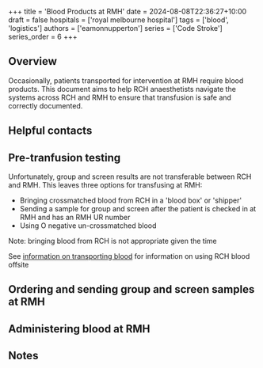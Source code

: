 +++
title = 'Blood Products at RMH'
date = 2024-08-08T22:36:27+10:00
draft = false
hospitals = ['royal melbourne hospital']
tags = ['blood', 'logistics']
authors = ['eamonnupperton']
series = ['Code Stroke']
series_order = 6
+++

## Overview

Occasionally, patients transported for intervention at RMH require blood products. This document aims to help RCH anaesthetists navigate the systems across RCH and RMH to ensure that transfusion is safe and correctly documented.

## Helpful contacts

## Pre-tranfusion testing
Unfortunately, group and screen results are not transferable between RCH and RMH. This leaves three options for transfusing at RMH:

- Bringing crossmatched blood from RCH in a 'blood box' or 'shipper'
- Sending a sample for group and screen after the patient is checked in at RMH and has an RMH UR number
- Using O negative un-crossmatched blood

Note: bringing blood from RCH is not appropriate given the time

See [information on transporting blood](/articles/blood-transport) for information on using RCH blood offsite

## Ordering and sending group and screen samples at RMH

## Administering blood at RMH

## Notes
